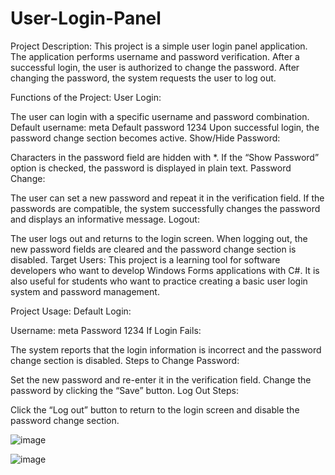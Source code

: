 # User-Login-Panel

Project Description:
This project is a simple user login panel application. The application performs username and password verification. After a successful login, the user is authorized to change the password. After changing the password, the system requests the user to log out.

Functions of the Project:
User Login:

The user can login with a specific username and password combination.
Default username: meta
Default password 1234
Upon successful login, the password change section becomes active.
Show/Hide Password:

Characters in the password field are hidden with *.
If the “Show Password” option is checked, the password is displayed in plain text.
Password Change:

The user can set a new password and repeat it in the verification field.
If the passwords are compatible, the system successfully changes the password and displays an informative message.
Logout:

The user logs out and returns to the login screen.
When logging out, the new password fields are cleared and the password change section is disabled.
Target Users:
This project is a learning tool for software developers who want to develop Windows Forms applications with C#. It is also useful for students who want to practice creating a basic user login system and password management.

Project Usage:
Default Login:

Username: meta
Password 1234
If Login Fails:

The system reports that the login information is incorrect and the password change section is disabled.
Steps to Change Password:

Set the new password and re-enter it in the verification field.
Change the password by clicking the “Save” button.
Log Out Steps:

Click the “Log out” button to return to the login screen and disable the password change section.

![image](https://github.com/user-attachments/assets/3c6b467b-240d-4f98-b381-551b80b714a4)


![image](https://github.com/user-attachments/assets/17e6e2e5-25d6-48a8-9bab-502ce1cfa966)
